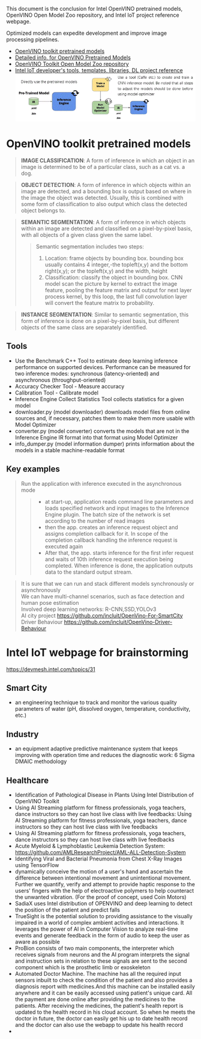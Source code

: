 This document is the conclusion for Intel OpenVINO pretrained models, OpenVINO Open Model Zoo repository, and Intel IoT project reference webpage.  

Optimized models can expedite development and improve image processing pipelines.  
* [OpenVINO toolkit pretrained models](https://software.intel.com/en-us/openvino-toolkit/documentation/pretrained-models)  
* [Detailed info. for OpenVINO Pretrained Models](https://docs.openvinotoolkit.org/latest/_docs_resources_introduction.html)  
* [OpenVINO Toolkit Open Model Zoo repository](https://github.com/opencv/open_model_zoo)  
* [Intel IoT developer's tools, templates, libraries, DL project reference](https://devmesh.intel.com/topics/31)  
![How to use models](use_models.GIF)   
# OpenVINO toolkit pretrained models
> **IMAGE CLASSIFICATION**: A form of inference in which an object in an image is determined to be of a particular class, such as a cat vs. a dog.  

> **OBJECT DETECTION**: A form of inference in which objects within an image are detected, and a bounding box is output based on where in the image the object was detected. Usually, this is combined with some form of classification to also output which class the detected object belongs to.  

> **SEMANTIC SEGMENTATION**: A form of inference in which objects within an image are detected and classified on a pixel-by-pixel basis, with all objects of a given class given the same label.  
>> Semantic segmentation includes two steps:  
>> 1)	Location: frame objects by bounding box. bounding box usually contains 4 integer,-the topleft(x,y) and the bottom right(x,y); or the topleft(x,y) and the width, height  
>> 2)	Classification: classify the object in bounding box. CNN model scan the picture by kernel to extract the image feature, pooling the feature matrix and output for next layer process kernel, by this loop, the last full convolution layer will convert the feature matrix to probability.  

> **INSTANCE SEGMENTATION**: Similar to semantic segmentation, this form of inference is done on a pixel-by-pixel basis, but different objects of the same class are separately identified.  

## Tools  
* Use the Benchmark C++ Tool to estimate deep learning inference performance on supported devices. Performance can be measured for two inference modes: synchronous (latency-oriented) and asynchronous (throughput-oriented)  
* Accuracy Checker Tool - Measure accuracy  
* Calibration Tool - Calibrate model 
* Inference Engine Collect Statistics Tool collects statistics for a given model  
* downloader.py (model downloader) downloads model files from online sources and, if necessary, patches them to make them more usable with Model Optimizer  
*  converter.py (model converter) converts the models that are not in the Inference Engine IR format into that format using Model Optimizer  
* info_dumper.py (model information dumper) prints information about the models in a stable machine-readable format  

## Key examples
> Run the application with inference executed in the asynchronous mode  
>> * at start-up, application reads command line parameters and loads specified network and input images to the Inference Engine plugin. The batch size of the network is set according to the number of read images  
>> * then the app. creates an inference request object and assigns completion callback for it. In scope of the completion callback handling the inference request is executed again  
>> * After that, the app. starts inference for the first infer request and waits of 10th inference request execution being completed. When inference is done, the application outputs data to the standard output stream.  

> It is sure that we can run and stack different models synchronously or asynchronously  
> We can have multi-channel scenarios, such as face detection and human pose estimation  
> Involved deep learning networks: R-CNN,SSD,YOLOv3  
> AI city project https://github.com/incluit/OpenVino-For-SmartCity  
> Driver Behaviour https://github.com/incluit/OpenVino-Driver-Behaviour  

# Intel IoT webpage for brainstorming
https://devmesh.intel.com/topics/31  
## Smart City
* an engineering technique to track and monitor the various quality parameters of water (pH, dissolved oxygen, temperature, conductivity, etc.)  
## Industry
* an equipment adaptive predictive maintenance system that keeps improving with operation time and reduces the diagnostic work: 6 Sigma DMAIC methodology  
## Healthcare
* Identification of Pathological Disease in Plants Using Intel Distribution of OpenVINO Toolkit  
* Using AI Streaming platform for fitness professionals, yoga teachers, dance instructors so they can host live class with live feedbacks: Using AI Streaming platform for fitness professionals, yoga teachers, dance instructors so they can host live class with live feedbacks    
* Using AI Streaming platform for fitness professionals, yoga teachers, dance instructors so they can host live class with live feedbacks  
* Acute Myeloid & Lymphoblastic Leukemia Detection System: https://github.com/AMLResearchProject/AML-ALL-Detection-System  
* Identifying Viral and Bacterial Pneumonia from Chest X-Ray Images using TensorFlow  
* dynamically conceive the motion of a user's hand and ascertain the difference between intentional movement and unintentional movement. Further we quantify, verify and attempt to provide haptic response to the users' fingers with the help of electroactive polymers to help counteract the unwanted vibration. (For the proof of concept, used Coin Motors)  
* SadiaX uses Intel distribution of OPENVINO and deep learning to detect the position of the patient and predict falls  
* TrueSight is the potential solution to providing assistance to the visually impaired in a world of complex ambient activities and interactions. It leverages the power of AI in Computer Vision to analyze real-time events and generate feedback in the form of audio to keep the user as aware as possible  
* ProBion consists of two main components, the interpreter which receives signals from neurons and the AI program interprets the signal and instruction sets in relation to these signals are sent to the second component which is the prosthetic limb or exoskeleton  
* Automated Doctor Machine. The machine has all the required input sensors inbuilt to check the condition of the patient and also provides a diagnosis report with medicines.And this machine can be installed easily anywhere and it can be easily accessed using patient's unique card. All the payment are done online after providing the medicines to the patients. After receiving the medicines, the patient's health report is updated to the health record in his cloud account. So when he meets the doctor in future, the doctor can easily get his up to date health record and the doctor can also use the webapp to update his health record  
* 

